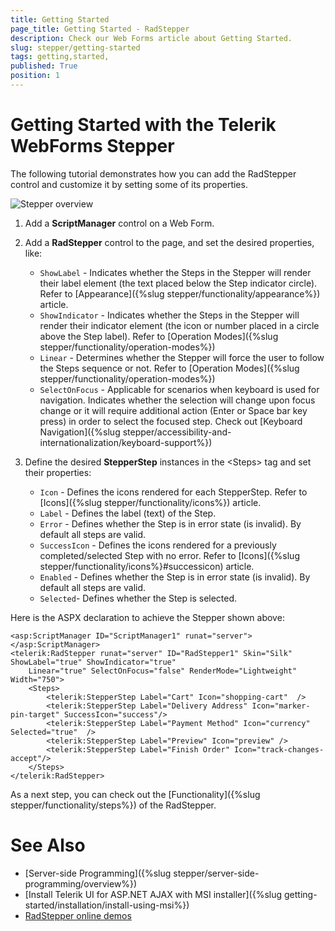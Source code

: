 ```yaml
---
title: Getting Started 
page_title: Getting Started - RadStepper
description: Check our Web Forms article about Getting Started.
slug: stepper/getting-started
tags: getting,started,
published: True
position: 1
---
```


# Getting Started with the Telerik WebForms Stepper

The following tutorial demonstrates how you can add the RadStepper control and customize it by setting some of its properties.

![Stepper overview](images/stepper-getting-started.png "Stepper overview")

1. Add a **ScriptManager** control on a Web Form.

1. Add a **RadStepper** control to the page, and set the desired properties, like:

    * `ShowLabel` - Indicates whether the Steps in the Stepper will render their label element (the text placed below the Step indicator circle). Refer to [Appearance]({%slug stepper/functionality/appearance%}) article.
    * `ShowIndicator` - Indicates whether the Steps in the Stepper will render their indicator element (the icon or number placed in a circle above the Step label). Refer to [Operation Modes]({%slug stepper/functionality/operation-modes%})
    * `Linear` - Determines whether the Stepper will force the user to follow the Steps sequence or not. Refer to [Operation Modes]({%slug stepper/functionality/operation-modes%})
    * `SelectOnFocus` - Applicable for scenarios when keyboard is used for navigation. Indicates whether the selection will change upon focus change or it will require additional action (Enter or Space bar key press) in order to select the focused step. Check out [Keyboard Navigation]({%slug stepper/accessibility-and-internationalization/keyboard-support%})

1. Define the desired **StepperStep** instances in the &lt;Steps&gt; tag and set their properties:

    * `Icon` - Defines the icons rendered for each StepperStep. Refer to [Icons]({%slug stepper/functionality/icons%}) article.
    * `Label` - Defines the label (text) of the Step.
    * `Error` - Defines whether the Step is in error state (is invalid). By default all steps are valid.
    * `SuccessIcon` - Defines the icons rendered for a previously completed/selected Step with no error. Refer to [Icons]({%slug stepper/functionality/icons%}#successicon) article.
    * `Enabled` - Defines whether the Step is in error state (is invalid). By default all steps are valid.
    * `Selected`- Defines whether the Step is selected.

Here is the ASPX declaration to achieve the Stepper shown above:

````ASP.NET
<asp:ScriptManager ID="ScriptManager1" runat="server"></asp:ScriptManager>
<telerik:RadStepper runat="server" ID="RadStepper1" Skin="Silk" ShowLabel="true" ShowIndicator="true"
    Linear="true" SelectOnFocus="false" RenderMode="Lightweight" Width="750">
    <Steps>
        <telerik:StepperStep Label="Cart" Icon="shopping-cart"  />
        <telerik:StepperStep Label="Delivery Address" Icon="marker-pin-target" SuccessIcon="success"/>
        <telerik:StepperStep Label="Payment Method" Icon="currency" Selected="true"  />
        <telerik:StepperStep Label="Preview" Icon="preview" />
        <telerik:StepperStep Label="Finish Order" Icon="track-changes-accept"/>
    </Steps>
</telerik:RadStepper>
````

 As a next step, you can check out the [Functionality]({%slug stepper/functionality/steps%}) of the RadStepper.


# See Also
 * [Server-side Programming]({%slug stepper/server-side-programming/overview%})
 * [Install Telerik UI for ASP.NET AJAX with MSI installer]({%slug getting-started/installation/install-using-msi%})
 * [RadStepper online demos](https://demos.telerik.com/aspnet-ajax/stepper/overview/defaultcs.aspx)


